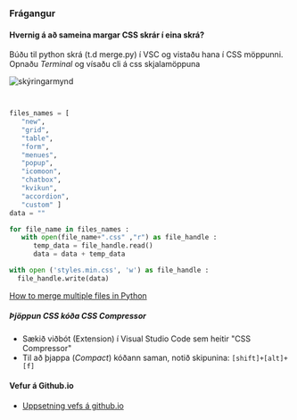 ### Frágangur

#### Hvernig á að sameina margar CSS skrár í eina skrá?

Búðu til python skrá (t.d merge.py) í VSC og vistaðu hana í CSS möppunni. Opnaðu _Terminal_ og vísaðu cli á css skjalamöppuna

![skýringarmynd](v7-merge-css.jpg)

```python


files_names = [
   "new",
   "grid",
   "table",
   "form",
   "menues",
   "popup",
   "icomoon",
   "chatbox",
   "kvikun",
   "accordion",
   "custom" ]
data = ""

for file_name in files_names :
   with open(file_name+".css" ,"r") as file_handle :
      temp_data = file_handle.read()
      data = data + temp_data 

with open ('styles.min.css', 'w') as file_handle : 
  file_handle.write(data)

```

[How to merge multiple files in Python](https://stackoverflow.com/questions/68516922/how-to-merge-multiple-files-in-python)

##### Þjöppun CSS kóða _CSS Compressor_

* Sækið viðbót (Extension) í Visual Studio Code sem heitir "CSS Compressor" 
* Til að þjappa (_Compact_) kóðann saman, notið skipunina: `[shift]+[alt]+[f]`

#### Vefur á Github.io
* [Uppsetning vefs á github.io](../uppsetning-github.io/README.md)

